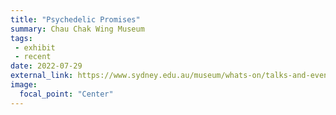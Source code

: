 ```yaml
---
title: "Psychedelic Promises"
summary: Chau Chak Wing Museum
tags:
 - exhibit
 - recent
date: 2022-07-29
external_link: https://www.sydney.edu.au/museum/whats-on/talks-and-events/psychedelic-promises.html
image:
  focal_point: "Center"
---
```

